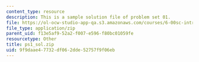 ```yaml
---
content_type: resource
description: This is a sample solution file of problem set 01.
file: https://ol-ocw-studio-app-qa.s3.amazonaws.com/courses/6-00sc-introduction-to-computer-science-and-programming-spring-2011/9f9daae47732df062dde52757f9f06eb_ps1_sol.zip
file_type: application/zip
parent_uid: f13e5af9-52a2-f007-e596-f80bc01059fe
resourcetype: Other
title: ps1_sol.zip
uid: 9f9daae4-7732-df06-2dde-52757f9f06eb
---
```

